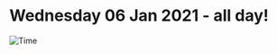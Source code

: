 # Wednesday 06 Jan 2021 - all day!
![Time](https://github.com/rich-ctm/today/workflows/Time/badge.svg)
